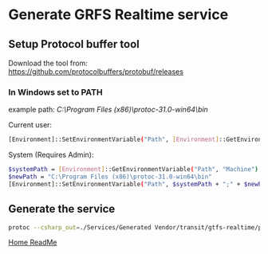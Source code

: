# Generate GRFS Realtime service

## Setup Protocol buffer tool
Download the tool from: https://github.com/protocolbuffers/protobuf/releases

### In Windows set to PATH
example path: *C:\Program Files (x86)\protoc-31.0-win64\bin*

Current user:
```bash
[Environment]::SetEnvironmentVariable("Path", [Environment]::GetEnvironmentVariable("Path", "User") + ";C:\Program Files (x86)\protoc-31.0-win64\bin", "User")
```
System (Requires Admin):
```bash
$systemPath = [Environment]::GetEnvironmentVariable("Path", "Machine")
$newPath = "C:\Program Files (x86)\protoc-31.0-win64\bin"
[Environment]::SetEnvironmentVariable("Path", $systemPath + ";" + $newPath, "Machine")
```

## Generate the service
```bash
protoc --csharp_out=./Services/Generated Vendor/transit/gtfs-realtime/proto/gtfs-realtime.proto
```

[Home ReadMe](../../ReadMe.md)